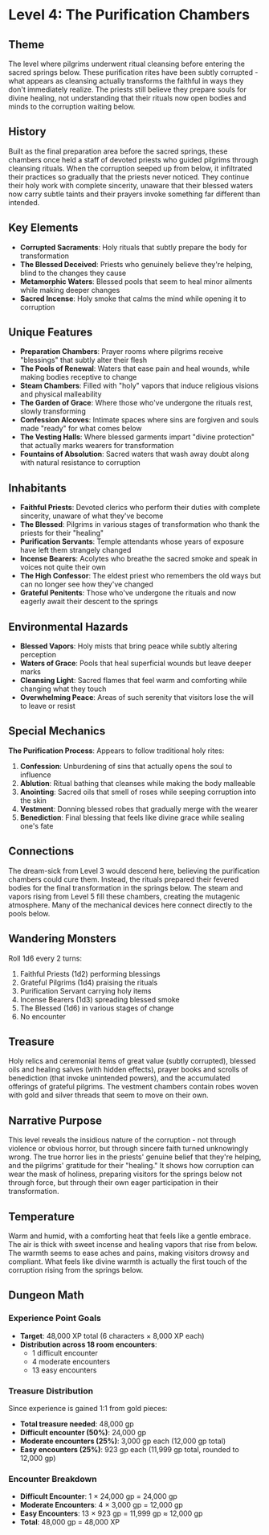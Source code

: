 # Level 4: The Purification Chambers

## Theme

The level where pilgrims underwent ritual cleansing before entering the sacred springs below. These purification rites have been subtly corrupted - what appears as cleansing actually transforms the faithful in ways they don't immediately realize. The priests still believe they prepare souls for divine healing, not understanding that their rituals now open bodies and minds to the corruption waiting below.

## History

Built as the final preparation area before the sacred springs, these chambers once held a staff of devoted priests who guided pilgrims through cleansing rituals. When the corruption seeped up from below, it infiltrated their practices so gradually that the priests never noticed. They continue their holy work with complete sincerity, unaware that their blessed waters now carry subtle taints and their prayers invoke something far different than intended.

## Key Elements

- **Corrupted Sacraments**: Holy rituals that subtly prepare the body for transformation
- **The Blessed Deceived**: Priests who genuinely believe they're helping, blind to the changes they cause
- **Metamorphic Waters**: Blessed pools that seem to heal minor ailments while making deeper changes
- **Sacred Incense**: Holy smoke that calms the mind while opening it to corruption

## Unique Features

- **Preparation Chambers**: Prayer rooms where pilgrims receive "blessings" that subtly alter their flesh
- **The Pools of Renewal**: Waters that ease pain and heal wounds, while making bodies receptive to change
- **Steam Chambers**: Filled with "holy" vapors that induce religious visions and physical malleability
- **The Garden of Grace**: Where those who've undergone the rituals rest, slowly transforming
- **Confession Alcoves**: Intimate spaces where sins are forgiven and souls made "ready" for what comes below
- **The Vesting Halls**: Where blessed garments impart "divine protection" that actually marks wearers for transformation
- **Fountains of Absolution**: Sacred waters that wash away doubt along with natural resistance to corruption

## Inhabitants

- **Faithful Priests**: Devoted clerics who perform their duties with complete sincerity, unaware of what they've become
- **The Blessed**: Pilgrims in various stages of transformation who thank the priests for their "healing"
- **Purification Servants**: Temple attendants whose years of exposure have left them strangely changed
- **Incense Bearers**: Acolytes who breathe the sacred smoke and speak in voices not quite their own
- **The High Confessor**: The eldest priest who remembers the old ways but can no longer see how they've changed
- **Grateful Penitents**: Those who've undergone the rituals and now eagerly await their descent to the springs

## Environmental Hazards

- **Blessed Vapors**: Holy mists that bring peace while subtly altering perception
- **Waters of Grace**: Pools that heal superficial wounds but leave deeper marks
- **Cleansing Light**: Sacred flames that feel warm and comforting while changing what they touch
- **Overwhelming Peace**: Areas of such serenity that visitors lose the will to leave or resist

## Special Mechanics

**The Purification Process**: Appears to follow traditional holy rites:
1. **Confession**: Unburdening of sins that actually opens the soul to influence
2. **Ablution**: Ritual bathing that cleanses while making the body malleable
3. **Anointing**: Sacred oils that smell of roses while seeping corruption into the skin
4. **Vestment**: Donning blessed robes that gradually merge with the wearer
5. **Benediction**: Final blessing that feels like divine grace while sealing one's fate

## Connections

The dream-sick from Level 3 would descend here, believing the purification chambers could cure them. Instead, the rituals prepared their fevered bodies for the final transformation in the springs below. The steam and vapors rising from Level 5 fill these chambers, creating the mutagenic atmosphere. Many of the mechanical devices here connect directly to the pools below.

## Wandering Monsters

Roll 1d6 every 2 turns:
1. Faithful Priests (1d2) performing blessings
2. Grateful Pilgrims (1d4) praising the rituals
3. Purification Servant carrying holy items
4. Incense Bearers (1d3) spreading blessed smoke
5. The Blessed (1d6) in various stages of change
6. No encounter

## Treasure

Holy relics and ceremonial items of great value (subtly corrupted), blessed oils and healing salves (with hidden effects), prayer books and scrolls of benediction (that invoke unintended powers), and the accumulated offerings of grateful pilgrims. The vestment chambers contain robes woven with gold and silver threads that seem to move on their own.

## Narrative Purpose

This level reveals the insidious nature of the corruption - not through violence or obvious horror, but through sincere faith turned unknowingly wrong. The true horror lies in the priests' genuine belief that they're helping, and the pilgrims' gratitude for their "healing." It shows how corruption can wear the mask of holiness, preparing visitors for the springs below not through force, but through their own eager participation in their transformation.

## Temperature

Warm and humid, with a comforting heat that feels like a gentle embrace. The air is thick with sweet incense and healing vapors that rise from below. The warmth seems to ease aches and pains, making visitors drowsy and compliant. What feels like divine warmth is actually the first touch of the corruption rising from the springs below.

## Dungeon Math

### Experience Point Goals
- **Target**: 48,000 XP total (6 characters × 8,000 XP each)
- **Distribution across 18 room encounters**:
  - 1 difficult encounter
  - 4 moderate encounters
  - 13 easy encounters

### Treasure Distribution
Since experience is gained 1:1 from gold pieces:
- **Total treasure needed**: 48,000 gp
- **Difficult encounter (50%)**: 24,000 gp
- **Moderate encounters (25%)**: 3,000 gp each (12,000 gp total)
- **Easy encounters (25%)**: 923 gp each (11,999 gp total, rounded to 12,000 gp)

### Encounter Breakdown
- **Difficult Encounter**: 1 × 24,000 gp = 24,000 gp
- **Moderate Encounters**: 4 × 3,000 gp = 12,000 gp
- **Easy Encounters**: 13 × 923 gp = 11,999 gp ≈ 12,000 gp
- **Total**: 48,000 gp = 48,000 XP